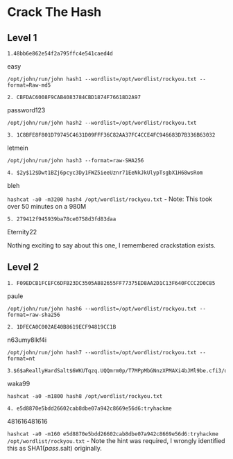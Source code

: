 # Crack The Hash

## Level 1

    1.48bb6e862e54f2a795ffc4e541caed4d

easy

`/opt/john/run/john hash1 --wordlist=/opt/wordlist/rockyou.txt --format=Raw-md5`

    2. CBFDAC6008F9CAB4083784CBD1874F76618D2A97

password123

`/opt/john/run/john hash2 --wordlist=/opt/wordlist/rockyou.txt`

    3. 1C8BFE8F801D79745C4631D09FFF36C82AA37FC4CCE4FC946683D7B336B63032

letmein

`/opt/john/run/john hash3 --format=raw-SHA256`
    
    4. $2y$12$Dwt1BZj6pcyc3Dy1FWZ5ieeUznr71EeNkJkUlypTsgbX1H68wsRom

bleh

`hashcat -a0 -m3200 hash4 /opt/wordlist/rockyou.txt` - Note: This took over 50 minutes on a 980M

    5. 279412f945939ba78ce0758d3fd83daa

Eternity22

Nothing exciting to say about this one, I remembered crackstation exists.

## Level 2

    1. F09EDCB1FCEFC6DFB23DC3505A882655FF77375ED8AA2D1C13F640FCCC2D0C85

paule

`/opt/john/run/john hash6 --wordlist=/opt/wordlist/rockyou.txt --format=raw-sha256`

    2. 1DFECA0C002AE40B8619ECF94819CC1B

n63umy8lkf4i

`/opt/john/run/john hash7 --wordlist=/opt/wordlist/rockyou.txt --format=nt`

    3.$6$aReallyHardSalt$6WKUTqzq.UQQmrm0p/T7MPpMbGNnzXPMAXi4bJMl9be.cfi3/qxIf.hsGpS41BqMhSrHVXgMpdjS6xeKZAs02.

waka99

`hashcat -a0 -m1800 hash8 /opt/wordlist/rockyou.txt`

    4. e5d8870e5bdd26602cab8dbe07a942c8669e56d6:tryhackme

481616481616

`hashcat -a0 -m160 e5d8870e5bdd26602cab8dbe07a942c8669e56d6:tryhackme /opt/wordlist/rockyou.txt` - Note the hint was required, I wrongly identified this as SHA1($pass.$salt) originally.
